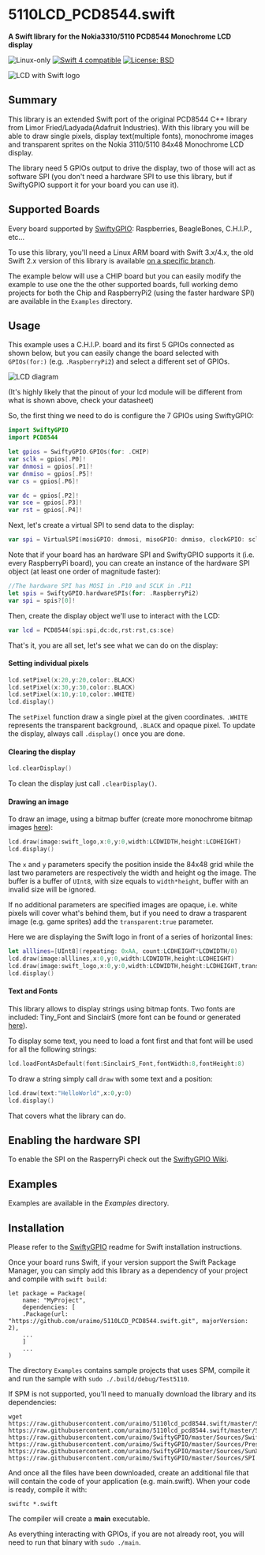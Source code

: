 # 5110LCD_PCD8544.swift

**A Swift library for the Nokia3310/5110 PCD8544 Monochrome LCD display**

<p>
<img src="https://img.shields.io/badge/os-linux-green.svg?style=flat" alt="Linux-only" />
<a href="https://developer.apple.com/swift"><img src="https://img.shields.io/badge/swift4-compatible-4BC51D.svg?style=flat" alt="Swift 4 compatible" /></a>
<a href="https://raw.githubusercontent.com/uraimo/5110lcd_pcd8544.swift/master/LICENSE"><img src="http://img.shields.io/badge/license-BSD-blue.svg?style=flat" alt="License: BSD" /></a>
</p>

![LCD with Swift logo](https://raw.githubusercontent.com/uraimo/5110lcd_pcd8544.swift/master/lcd.jpg)


## Summary

This library is an extended Swift port of the original PCD8544 C++ library from Limor Fried/Ladyada(Adafruit Industries).
With this library you will be able to draw single pixels, display text(multiple fonts), monochrome images and transparent sprites on the Nokia 3110/5110 84x48 Monochrome LCD display.  

The library need 5 GPIOs output to drive the display, two of those will act as software SPI (you don't need a hardware SPI to use this library, but if SwiftyGPIO support it for your board you can use it).


## Supported Boards

Every board supported by [SwiftyGPIO](https://github.com/uraimo/SwiftyGPIO): Raspberries, BeagleBones, C.H.I.P., etc...

To use this library, you'll need a Linux ARM board with Swift 3.x/4.x, the old Swift 2.x version of this library is available [on a specific branch](https://github.com/uraimo/5110LCD_PCD8544.swift/tree/swift2).

The example below will use a CHIP board but you can easily modify the example to use one the the other supported boards, full working demo projects for both the Chip and RaspberryPi2 (using the faster hardware SPI) are available in the `Examples` directory.

## Usage

This example uses a C.H.I.P. board and its first 5 GPIOs connected as shown below, but you can easily change the board selected with `GPIOs(for:)` (e.g. `.RaspberryPi2`) and select a different set of GPIOs. 

![LCD diagram](https://raw.githubusercontent.com/uraimo/5110lcd_pcd8544.swift/master/lcddiagram.png)

(It's highly likely that the pinout of your lcd module will be different from what is shown above, check your datasheet)

So, the first thing we need to do is configure the 7 GPIOs using SwiftyGPIO:

```swift
import SwiftyGPIO
import PCD8544

let gpios = SwiftyGPIO.GPIOs(for: .CHIP)
var sclk = gpios[.P0]!
var dnmosi = gpios[.P1]!
var dnmiso = gpios[.P5]!
var cs = gpios[.P6]!

var dc = gpios[.P2]!
var sce = gpios[.P3]!
var rst = gpios[.P4]!
```

Next, let's create a virtual SPI to send data to the display:

```swift
var spi = VirtualSPI(mosiGPIO: dnmosi, misoGPIO: dnmiso, clockGPIO: sclk, csGPIO: cs)
```

Note that if your board has an hardware SPI and SwiftyGPIO supports it (i.e. every RaspberryPi board), you can create an instance of the hardware SPI object (at least one order of magnitude faster):

```swift
//The hardware SPI has MOSI in .P10 and SCLK in .P11
let spis = SwiftyGPIO.hardwareSPIs(for: .RaspberryPi2)
var spi = spis?[0]!
```

Then, create the display object we'll use to interact with the LCD:

```swift
var lcd = PCD8544(spi:spi,dc:dc,rst:rst,cs:sce)
```

That's it, you are all set, let's see what we can do on the display: 

#### Setting individual pixels

```swift
lcd.setPixel(x:20,y:20,color:.BLACK)
lcd.setPixel(x:30,y:30,color:.BLACK)
lcd.setPixel(x:10,y:10,color:.WHITE)
lcd.display()
```
The `setPixel` function draw a single pixel at the given coordinates. `.WHITE` represents the transparent background, `.BLACK` and opaque pixel.
To update the display, always call `.display()` once you are done. 


#### Clearing the display

```swift
lcd.clearDisplay()
```
To clean the display just call `.clearDisplay()`.


#### Drawing an image

To draw an image, using a bitmap buffer (create more monochrome bitmap images [here](http://www.rinkydinkelectronics.com/t_imageconverter_mono.php)):

```swift
lcd.draw(image:swift_logo,x:0,y:0,width:LCDWIDTH,height:LCDHEIGHT)
lcd.display()
```

The `x` and `y` parameters specify the position inside the 84x48 grid while the last two parameters are respectively the width and height og the image. The buffer is a buffer of `UInt8`, with size equals to `width*height`, buffer with an invalid size will be ignored.

If no additional parameters are specified images are opaque, i.e. white pixels will cover what's behind them, but if you need to draw a trasparent image (e.g. game sprites) add the `transparent:true` parameter.

Here we are displaying the Swift logo in front of a series of horizontal lines:
 
```swift
let alllines=[UInt8](repeating: 0xAA, count:LCDHEIGHT*LCDWIDTH/8)
lcd.draw(image:alllines,x:0,y:0,width:LCDWIDTH,height:LCDHEIGHT)
lcd.draw(image:swift_logo,x:0,y:0,width:LCDWIDTH,height:LCDHEIGHT,transparent:true)
lcd.display()
```

#### Text and Fonts

This library allows to display strings using bitmap fonts. Two fonts are included: Tiny_Font and SinclairS (more font can be found or generated [here](http://www.rinkydinkelectronics.com/resources.php)).

To display some text, you need to load a font first and that font will be used for all the following strings: 

```swift
lcd.loadFontAsDefault(font:SinclairS_Font,fontWidth:8,fontHeight:8)
```

To draw a string simply call `draw` with some text and a position:

```swift
lcd.draw(text:"HelloWorld",x:0,y:0)
lcd.display()
```

That covers what the library can do.

## Enabling the hardware SPI

To enable the SPI on the RasperryPi check out the [SwiftyGPIO Wiki](https://github.com/uraimo/SwiftyGPIO/wiki/Enabling-SPI-on-RaspberryPi).

## Examples

Examples are available in the *Examples* directory.
 

## Installation

Please refer to the [SwiftyGPIO](https://github.com/uraimo/SwiftyGPIO) readme for Swift installation instructions.

Once your board runs Swift, if your version support the Swift Package Manager, you can simply add this library as a dependency of your project and compile with `swift build`:

	let package = Package(
	    name: "MyProject",
	    dependencies: [
		.Package(url: "https://github.com/uraimo/5110LCD_PCD8544.swift.git", majorVersion: 2),
		...
	    ]
	    ...
	) 

The directory `Examples` contains sample projects that uses SPM, compile it and run the sample with `sudo ./.build/debug/Test5110`.

If SPM is not supported, you'll need to manually download the library and its dependencies: 

    wget https://raw.githubusercontent.com/uraimo/5110lcd_pcd8544.swift/master/Sources/5110lcd_pcd8544.swift https://raw.githubusercontent.com/uraimo/5110lcd_pcd8544.swift/master/Sources/font.swift https://raw.githubusercontent.com/uraimo/SwiftyGPIO/master/Sources/SwiftyGPIO.swift https://raw.githubusercontent.com/uraimo/SwiftyGPIO/master/Sources/Presets.swift https://raw.githubusercontent.com/uraimo/SwiftyGPIO/master/Sources/SunXi.swift https://raw.githubusercontent.com/uraimo/SwiftyGPIO/master/Sources/SPI.swift
     
And once all the files have been downloaded, create an additional file that will contain the code of your application (e.g. main.swift). When your code is ready, compile it with:

    swiftc *.swift

The compiler will create a **main** executable.

As everything interacting with GPIOs, if you are not already root, you will need to run that binary with `sudo ./main`.



